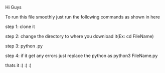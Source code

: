 Hi Guys 

To run this file smoothly just run the following commands as shown in here

step 1: clone it

step 2: change the directory to where you download it(Ex: cd FileName)
  
step 3: python <FileName>.py
  
step 4: if it get any errors just replace the python as python3 FileName.py
  
thats it :) :) :)
